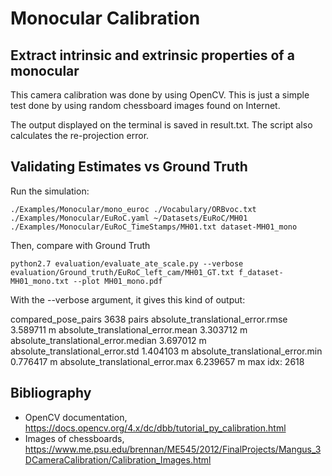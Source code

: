 # Monocular Calibration


## Extract intrinsic and extrinsic properties of a monocular

This camera calibration was done by using OpenCV. This is just a simple test done by using random chessboard images found on Internet.

The output displayed on the terminal is saved in result.txt. The script also calculates the re-projection error.

## Validating Estimates vs Ground Truth

Run the simulation:

`./Examples/Monocular/mono_euroc ./Vocabulary/ORBvoc.txt ./Examples/Monocular/EuRoC.yaml ~/Datasets/EuRoC/MH01 ./Examples/Monocular/EuRoC_TimeStamps/MH01.txt dataset-MH01_mono`


Then, compare with Ground Truth

`python2.7 evaluation/evaluate_ate_scale.py --verbose evaluation/Ground_truth/EuRoC_left_cam/MH01_GT.txt f_dataset-MH01_mono.txt --plot MH01_mono.pdf`

With the --verbose argument, it gives this kind of output:

compared_pose_pairs 3638 pairs
absolute_translational_error.rmse 3.589711 m
absolute_translational_error.mean 3.303712 m
absolute_translational_error.median 3.697012 m
absolute_translational_error.std 1.404103 m
absolute_translational_error.min 0.776417 m
absolute_translational_error.max 6.239657 m
max idx: 2618


## Bibliography

- OpenCV documentation, https://docs.opencv.org/4.x/dc/dbb/tutorial_py_calibration.html
- Images of chessboards, https://www.me.psu.edu/brennan/ME545/2012/FinalProjects/Mangus_3DCameraCalibration/Calibration_Images.html
